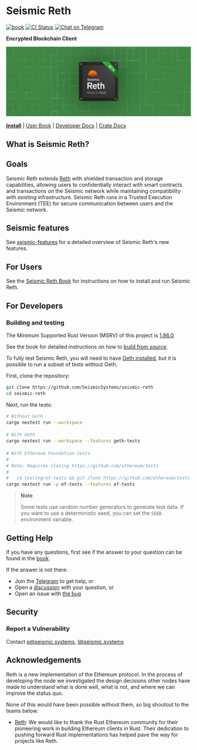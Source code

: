 # Seismic Reth

[![book](https://github.com/SeismicSystems/seismic-reth/actions/workflows/book.yml/badge.svg?branch=seismic)](https://github.com/SeismicSystems/seismic-reth/actions/workflows/book.yml)
[![CI Status](https://github.com/SeismicSystems/seismic-reth/actions/workflows/seismic.yml/badge.svg?branch=seismic)](https://github.com/SeismicSystems/seismic-reth/actions/workflows/seismic.yml)
[![Chat on Telegram](https://img.shields.io/badge/chat-Join%20Us-blue?logo=telegram)](https://t.me/+xpzfNO4pmRoyM2Ux)

**Encrypted Blockchain Client**

![](./assets/seismic-reth-beta.png)

**[Install](https://seismicsystems.github.io/seismic-reth/installation/installation.html)**
| [User Book](https://seismicsystems.github.io/seismic-reth/)
| [Developer Docs](./docs)
| [Crate Docs](https://seismicsystems.github.io/seismic-reth/docs/)

<!-- [tg-badge]: https://img.shields.io/endpoint?color=neon&logo=telegram&label=chat&url=https%3A%2F%2Ftg.sumanjay.workers.dev%2Fparadigm%5Freth -->

## What is Seismic Reth?

## Goals

Seismic Reth extends [Reth](https://github.com/paradigmxyz/reth) with shielded transaction and storage capabilities, allowing users to confidentially interact with smart contracts and transactions on the Seismic network while maintaining compatibility with existing infrastructure. Seismic Reth runs in a Trusted Execution Environment (TEE) for secure communication between users and the Seismic network.

## Seismic features

See [seismic-features](./seismic-features.md) for a detailed overview of Seismic Reth's new features.

## For Users

See the [Seismic Reth Book](https://seismicsystems.github.io/seismic-reth) for instructions on how to install and run Seismic Reth.

## For Developers

### Building and testing

<!--
When updating this, also update:
- clippy.toml
- Cargo.toml
- .github/workflows/lint.yml
-->

The Minimum Supported Rust Version (MSRV) of this project is [1.86.0](https://blog.rust-lang.org/2025/04/03/Rust-1.86.0/).

See the book for detailed instructions on how to [build from source](https://seismicsystems.github.io/seismic-reth/installation/source.html).

To fully test Seismic Reth, you will need to have [Geth installed](https://geth.ethereum.org/docs/getting-started/installing-geth), but it is possible to run a subset of tests without Geth.

First, clone the repository:

```sh
git clone https://github.com/SeismicSystems/seismic-reth
cd seismic-reth
```

Next, run the tests:

```sh
# Without Geth
cargo nextest run --workspace

# With Geth
cargo nextest run --workspace --features geth-tests

# With Ethereum Foundation tests
#
# Note: Requires cloning https://github.com/ethereum/tests
#
#   cd testing/ef-tests && git clone https://github.com/ethereum/tests ethereum-tests
cargo nextest run -p ef-tests --features ef-tests
```

> **Note**
>
> Some tests use random number generators to generate test data. If you want to use a deterministic seed, you can set the `SEED` environment variable.

## Getting Help

If you have any questions, first see if the answer to your question can be found in the [book][book].

If the answer is not there:

-   Join the [Telegram][tg-url] to get help, or
-   Open a [discussion](https://github.com/SeismicSystems/seismic-reth/discussions/new) with your question, or
-   Open an issue with [the bug](https://github.com/SeismicSystems/seismic-reth/issues/new?assignees=&labels=C-bug%2CS-needs-triage&projects=&template=bug.yml)

## Security

### Report a Vulnerability

Contact [p@seismic.systems](mailto:p@seismic.systems), [l@seismic.systems](mailto:l@seismic.systems)

## Acknowledgements

Reth is a new implementation of the Ethereum protocol. In the process of developing the node we investigated the design decisions other nodes have made to understand what is done well, what is not, and where we can improve the status quo.

None of this would have been possible without them, so big shoutout to the teams below:

-   [Reth](https://github.com/paradigmxyz/reth): We would like to thank the Rust Ethereum community for their pioneering work in building Ethereum clients in Rust. Their dedication to pushing forward Rust implementations has helped pave the way for projects like Reth.

[book]: https://seismicsystems.github.io/seismic-reth/
[tg-url]: https://t.me/+xpzfNO4pmRoyM2Ux
